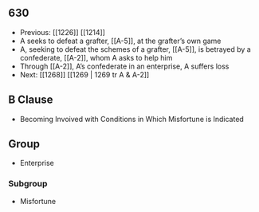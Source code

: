## 630
- Previous: [[1226]] [[1214]] 
- A seeks to defeat a grafter, [[A-5]], at the grafter’s own game
- A, seeking to defeat the schemes of a grafter, [[A-5]], is betrayed by a confederate, [[A-2]], whom A asks to help him
- Through [[A-2]], A’s confederate in an enterprise, A suffers loss
- Next: [[1268]] [[1269 | 1269 tr A &amp; A-2]] 

## B Clause
- Becoming Invoived with Conditions in Which Misfortune is Indicated

## Group
- Enterprise

### Subgroup
- Misfortune

